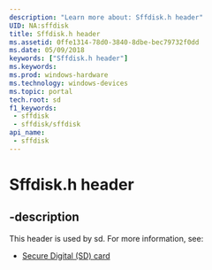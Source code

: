 ```yaml
---
description: "Learn more about: Sffdisk.h header"
UID: NA:sffdisk
title: Sffdisk.h header
ms.assetid: 0ffe1314-78d0-3840-8dbe-bec79732f0dd
ms.date: 05/09/2018
keywords: ["Sffdisk.h header"]
ms.keywords: 
ms.prod: windows-hardware
ms.technology: windows-devices
ms.topic: portal
tech.root: sd
f1_keywords:
 - sffdisk
 - sffdisk/sffdisk
api_name:
 - sffdisk
---
```


# Sffdisk.h header


## -description

This header is used by sd. For more information, see:

- [Secure Digital (SD) card](../_sd/index.md)

